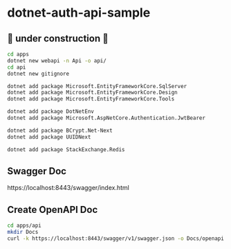 # dotnet-auth-api-sample

## 🚧 under construction 🚧

```bash
cd apps
dotnet new webapi -n Api -o api/
cd api
dotnet new gitignore

dotnet add package Microsoft.EntityFrameworkCore.SqlServer
dotnet add package Microsoft.EntityFrameworkCore.Design
dotnet add package Microsoft.EntityFrameworkCore.Tools

dotnet add package DotNetEnv
dotnet add package Microsoft.AspNetCore.Authentication.JwtBearer

dotnet add package BCrypt.Net-Next
dotnet add package UUIDNext

dotnet add package StackExchange.Redis
```

## Swagger Doc

https://localhost:8443/swagger/index.html

## Create OpenAPI Doc

```bash
cd apps/api
mkdir Docs
curl -k https://localhost:8443/swagger/v1/swagger.json -o Docs/openapi.json
```